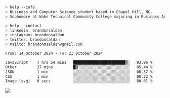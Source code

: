 ````bash
> help --info
> Business and Computer Science student based in Chapel Hill, NC.
> Sophomore at Wake Technical Community College majoring in Business Administration.
````

````bash
> help --contact
> linkedin: brandonsaldan
> instagram: brandonsaldan
> twitter: brandonsaldan
> mailto: brandonmsaldan@gmail.com
````

<!--START_SECTION:waka-->

```txt
From: 14 October 2024 - To: 21 October 2024

JavaScript    7 hrs 54 mins   ███████████████████████▒░   93.96 %
Other         27 mins         █▒░░░░░░░░░░░░░░░░░░░░░░░   05.44 %
JSON          1 min           ░░░░░░░░░░░░░░░░░░░░░░░░░   00.37 %
CSS           1 min           ░░░░░░░░░░░░░░░░░░░░░░░░░   00.22 %
Image (svg)   0 secs          ░░░░░░░░░░░░░░░░░░░░░░░░░   00.01 %
```

<!--END_SECTION:waka-->

![](https://komarev.com/ghpvc/?username=brandonsaldan&color=6A8AFF)
